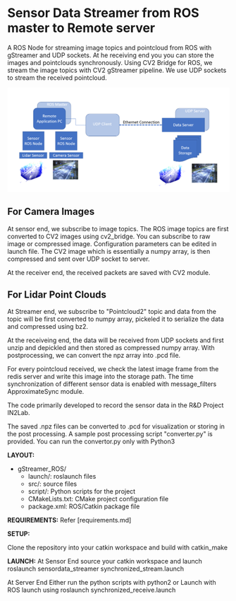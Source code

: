 # Sensor Data Streamer from ROS master to Remote server
A ROS Node for streaming image topics and pointcloud from ROS with gStreamer and UDP sockets. At he receiving end you you can store the images and pointclouds synchronously. Using CV2 Bridge for ROS, we stream the image topics with CV2 gStreamer pipeline. We use UDP sockets to stream the received pointcloud. 

![alt text](images/Setup.PNG)

## For Camera Images
At sensor end, we subscribe to image topics. The ROS image topics are first converted to CV2 images using cv2_bridge. You can subscribe to raw image or compressed image. Configuration parameters can be edited in launch file. The CV2 image which is essentially a numpy array, is then compressed and sent over UDP socket to server.

At the receiver end, the received packets are saved with CV2 module.

## For Lidar Point Clouds
At Streamer end, we subscribe to "Pointcloud2" topic and data from the topic will be first converted to numpy array, pickeled it to serialize the data and compressed using bz2.  

At the receiveing end, the data will be received from UDP sockets and first unzip and depickled and then stored as compressed numpy array. With postprocessing, we can convert the npz array into .pcd file.

For every pointcloud received, we check the latest image frame from the redis server and write this image into the storage path. The time synchronization of different sensor data is enabled with message_filters ApproximateSync module.

The code primarily developed to record the sensor data in the R&D Project IN2Lab.

The saved .npz files can be converted to .pcd for visualization or storing in the post processing. A sample post processing script "converter.py" is provided. You can run the convertor.py only with Python3


**LAYOUT:**
- gStreamer_ROS/
  - launch/:              roslaunch files
  - src/:                 source files
  - script/:			Python scripts for the project
  - CMakeLists.txt:       CMake project configuration file
  - package.xml:          ROS/Catkin package file

**REQUIREMENTS:**
Refer [requirements.md]



**SETUP:**

Clone the repository into your catkin workspace and build with catkin_make

**LAUNCH:**
At Sensor End
source your catkin workspace and launch
roslaunch sensordata_streamer synchronized_stream.launch

At Server End
Either run the python scripts with python2 or
Launch with ROS launch using
roslaunch synchronized_receive.launch
